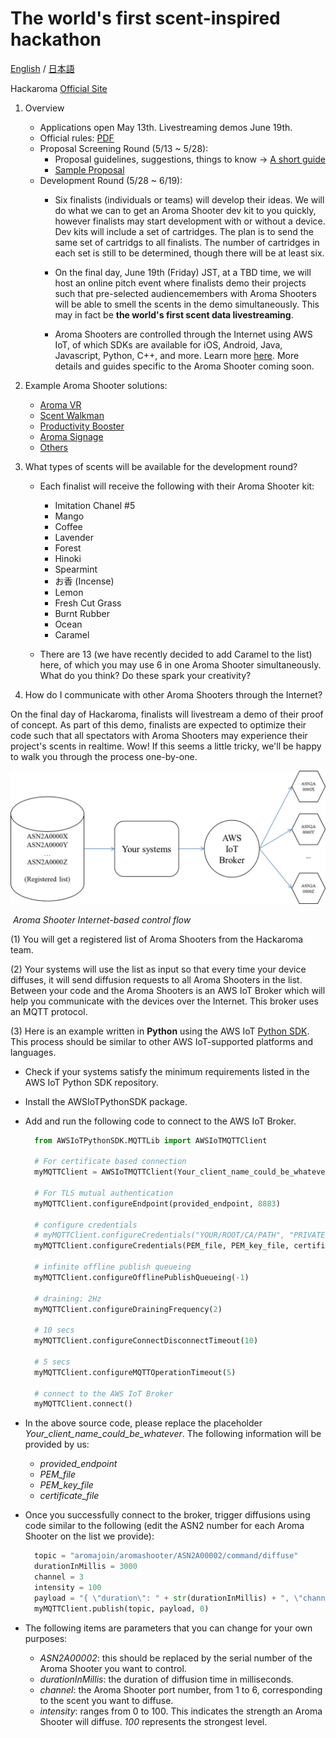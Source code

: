 # The world's first scent-inspired hackathon

[English](README.md) / [日本語](README-JP.md)

Hackaroma [Official Site](https://www.aromajoin.com/hackaroma)

1. Overview
   - Applications open May 13th. Livestreaming demos June 19th.
   - Official rules: [PDF](https://drive.google.com/file/d/1pwpCksr0kRWzzq3HsPF0bcMUr-uwWLaL/view)
   - Proposal Screening Round (5/13 ~ 5/28):
     - Proposal guidelines, suggestions, things to know → [A short guide](https://paper.dropbox.com/doc/Perfecting-your-Hackaroma-Proposal--AzWa4BFYALfWgkcztSeRTRhaAQ-8VblQZyV0ehKdyAmCSeOV)
     - [Sample Proposal](https://www.dropbox.com/s/9xcwgmslopemi94/200508_HackaromaProposalTemplate.pdf?dl=0)
   - Development Round (5/28 ~ 6/19):
     - Six finalists (individuals or teams) will develop their ideas. We will do what we can to get an Aroma Shooter dev kit to you quickly, however finalists may start development with or without a device. Dev kits will include a set of cartridges. The plan is to send the same set of cartridgs to all finalists. The number of cartridges in each set is still to be determined, though there will be at least six.

     - On the final day, June 19th (Friday) JST, at a TBD time, we will host an online pitch event where finalists demo their projects such that pre-selected audiencemembers with Aroma Shooters will be able to smell the scents in the demo simultaneously. This may in fact be **the world's first scent data livestreaming**.

     - Aroma Shooters are controlled through the Internet using AWS IoT, of which SDKs are available for iOS, Android, Java, Javascript, Python, C++, and more. Learn more [here](https://docs.aws.amazon.com/iot/latest/developerguide/iot-sdks.html). More details and guides specific to the Aroma Shooter coming soon.

2. Example Aroma Shooter solutions:
   - [Aroma VR](https://www.dropbox.com/s/9xse6isg22fhuw9/200109_VRHeroVideo.mp4?dl=0)
   - [Scent Walkman](https://www.youtube.com/watch?v=r9MUcdwxsR4)
   - [Productivity Booster](https://www.youtube.com/watch?v=p1f5A-vXAv8)
   - [Aroma Signage](https://aromajoin.com/solutions/aroma-signage)
   - [Others](https://aromajoin.com/solutions/arts-and-science)

3. What types of scents will be available for the development round?

   - Each finalist will receive the following with their Aroma Shooter kit:

     - Imitation Chanel #5
     - Mango
     - Coffee
     - Lavender
     - Forest
     - Hinoki
     - Spearmint
     - お香 (Incense)
     - Lemon
     - Fresh Cut Grass
     - Burnt Rubber
     - Ocean
     - Caramel

   - There are 13 (we have recently decided to add Caramel to the list) here, of which you may use 6 in one Aroma Shooter simultaneously. What do you think? Do these spark your creativity?

4. How do I communicate with other Aroma Shooters through the Internet?

On the final day of Hackaroma, finalists will livestream a demo of their proof of concept. As part of this demo, finalists are expected to optimize their code such that all spectators with Aroma Shooters may experience their project's scents in realtime. Wow! If this seems a little tricky, we'll be happy to walk you through the process one-by-one.

![Flow of controlling Aroma Shooter via Internet](/assets/images/MQTT4AS.png)

​                                                   *Aroma Shooter Internet-based control flow*

(1) You will get a registered list of Aroma Shooters from the Hackaroma team.

(2) Your systems will use the list as input so that every time your device diffuses, it will send diffusion requests to all Aroma Shooters in the list. Between your code and the Aroma Shooters is an AWS IoT Broker which will help you communicate with the devices over the Internet. This broker uses an MQTT protocol.

(3) Here is an example written in **Python** using the AWS IoT [Python SDK](https://github.com/aws/aws-iot-device-sdk-python). This process should be similar to other AWS IoT-supported platforms and languages. 

- Check if your systems satisfy the minimum requirements listed in the AWS IoT Python SDK repository.

- Install the AWSIoTPythonSDK package.

- Add and run the following code to connect to the AWS IoT Broker.

  ```python
    from AWSIoTPythonSDK.MQTTLib import AWSIoTMQTTClient

    # For certificate based connection
    myMQTTClient = AWSIoTMQTTClient(Your_client_name_could_be_whatever)

    # For TLS mutual authentication
    myMQTTClient.configureEndpoint(provided_endpoint, 8883)

    # configure credentials
    # myMQTTClient.configureCredentials("YOUR/ROOT/CA/PATH", "PRIVATE/KEY/PATH", "CERTIFICATE/PATH")
    myMQTTClient.configureCredentials(PEM_file, PEM_key_file, certificate_file)

    # infinite offline publish queueing
    myMQTTClient.configureOfflinePublishQueueing(-1)

    # draining: 2Hz
    myMQTTClient.configureDrainingFrequency(2)

    # 10 secs
    myMQTTClient.configureConnectDisconnectTimeout(10)

    # 5 secs
    myMQTTClient.configureMQTTOperationTimeout(5)

    # connect to the AWS IoT Broker
    myMQTTClient.connect()
  ```

- In the above source code, please replace the placeholder *Your_client_name_could_be_whatever*. The following information will be provided by us:

  - *provided_endpoint*
  - *PEM_file*
  - *PEM_key_file*
  - *certificate_file*

- Once you successfully connect to the broker, trigger diffusions using code similar to the following (edit the ASN2 number for each Aroma Shooter on the list we provide):

  ```python
    topic = "aromajoin/aromashooter/ASN2A00002/command/diffuse"
    durationInMillis = 3000
    channel = 3
    intensity = 100
    payload = "{ \"duration\": " + str(durationInMillis) + ", \"channel\": " + str(channel) + ", \"intensity\": " + str(intensity) + ", \"booster\": false}"
    myMQTTClient.publish(topic, payload, 0)
  ```

- The following items are parameters that you can change for your own purposes:

  - *ASN2A00002*: this should be replaced by the serial number of the Aroma Shooter you want to control.
  - *durationInMillis*: the duration of diffusion time in milliseconds.
  - *channel*: the Aroma Shooter port number, from 1 to 6, corresponding to the scent you want to diffuse.
  - *intensity*: ranges from 0 to 100. This indicates the strength an Aroma Shooter will diffuse. *100* represents the strongest level.
